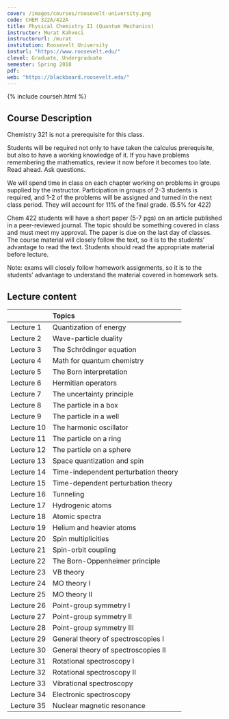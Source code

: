 ```yaml
---
cover: /images/courses/roosevelt-university.png
code: CHEM 322A/422A
title: Physical Chemistry II (Quantum Mechanics)
instructor: Murat Kahveci
instructorurl: /murat
institution: Roosevelt University
insturl: "https://www.roosevelt.edu/"
clevel: Graduate, Undergraduate
semester: Spring 2018
pdf:
web: "https://blackboard.roosevelt.edu/"
---
```

{% include courseh.html %}

## Course Description

Chemistry 321 is not a prerequisite for this class.

Students will be required not only to have taken the calculus prerequisite, but also to have a working knowledge of it. If you have problems remembering the mathematics, review it now before it becomes too late. Read ahead. Ask questions.

We will spend time in class on each chapter working on problems in groups supplied by the instructor. Participation in groups of 2-3 students is required, and 1-2 of the problems will be assigned and turned in the next class period. They will account for 11% of the final grade. (5.5% for 422)

Chem 422 students will have a short paper (5-7 pgs) on an article published in a peer-reviewed journal. The topic should be something covered in class and must meet my approval. The paper is due on the last day of classes.
The course material will closely follow the text, so it is to the students’ advantage to read the text. Students should read the appropriate material before lecture.

Note: exams will closely follow homework assignments, so it is to the students’ advantage to understand the material covered in homework sets.

## Lecture content

|       | Topics |
|:-------|:-------|
| Lecture 1  |     Quantization of energy|
| Lecture 2 | Wave-particle duality |
| Lecture 3 | The Schrödinger equation |
| Lecture 4 | Math for quantum chemistry |
| Lecture 5 | The Born interpretation |
| Lecture 6 | Hermitian operators |
| Lecture 7 | The uncertainty principle |
| Lecture 8 | The particle in a box |
| Lecture 9 | The particle in a well |
| Lecture 10 | The harmonic oscillator |
| Lecture 11 | The particle on a ring |
| Lecture 12 | The particle on a sphere |
| Lecture 13 | Space quantization and spin |
| Lecture 14 | Time-independent perturbation theory |
| Lecture 15 |  Time-dependent perturbation theory  |
| Lecture 16 | Tunneling |
| Lecture 17 |   Hydrogenic atoms |
| Lecture 18 |  Atomic spectra |
| Lecture 19 |  Helium and heavier atoms |
| Lecture 20  | Spin multiplicities |
| Lecture 21  | Spin-orbit coupling |
| Lecture 22  | The Born-Oppenheimer principle |
| Lecture 23 |  VB theory |
| Lecture 24  | MO theory I |
| Lecture 25  | MO theory II |
| Lecture 26  | Point-group symmetry I |
| Lecture 27  | Point-group symmetry II |
| Lecture 28  | Point-group symmetry III |
| Lecture 29  | General theory of spectroscopies I |
| Lecture 30  | General theory of spectroscopies II  |
| Lecture 31  | Rotational spectroscopy I |
| Lecture 32  | Rotational spectroscopy II |
| Lecture 33  | Vibrational spectroscopy |
| Lecture 34  | Electronic spectroscopy |
| Lecture 35  | Nuclear magnetic resonance |
